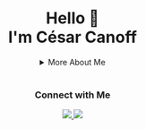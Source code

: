 <div align="center">
  <h1>Hello 👋 <br /> I'm César Canoff</h1>
  <details>
    <summary>More About Me</summary>
    <div align="center">
      <br />
      <h3>🔭 I’m currently study Software Engineering.</h3>
      <h3>🌱 I’m currently learning ReactJS.</h3>
      <br />
      <div>
        <h3>Tools</h3>
        <img src="https://img.shields.io/badge/git-%2320232a.svg?style=for-the-badge&logo=git&logoColor=%23F05033" />
        <img src="https://img.shields.io/badge/Linux-%2320232a?style=for-the-badge&logo=linux&logoColor=FCC624" />
        <img src="https://img.shields.io/badge/Visual%20Studio%20Code-%2320232a.svg?style=for-the-badge&logo=visual-studio-code&logoColor=0078d7" />
        <img src="https://img.shields.io/badge/Firefox-%2320232a?style=for-the-badge&logo=Firefox-Browser&logoColor=FF7139" />
        <img src="https://img.shields.io/badge/figma-%2320232a.svg?style=for-the-badge&logo=figma&logoColor=white" />
      </div>
      <br />
      <div>
        <h3>Main Skills</h3>
        <img src="https://img.shields.io/badge/html5-%2320232a.svg?style=for-the-badge&logo=html5&logoColor=%23E34F26" />
        <img src="https://img.shields.io/badge/css3-%2320232a.svg?style=for-the-badge&logo=css3&logoColor=%231572B6" />
        <img src="https://img.shields.io/badge/javascript-%2320232a.svg?style=for-the-badge&logo=javascript&logoColor=%23F7DF1E" />
      </div>
      <br />
      <div>
        <h3>Knowledge</h3>
        <img src="https://img.shields.io/badge/html5-%2320232a.svg?style=for-the-badge&logo=html5&logoColor=%23E34F26" />
        <img src="https://img.shields.io/badge/css3-%2320232a.svg?style=for-the-badge&logo=css3&logoColor=%231572B6" />
        <img src="https://img.shields.io/badge/javascript-%2320232a.svg?style=for-the-badge&logo=javascript&logoColor=%23F7DF1E" />
        <img src="https://img.shields.io/badge/php-%2320232a.svg?style=for-the-badge&logo=php&logoColor=%23777BB4" />
        <img src="https://img.shields.io/badge/java-%2320232a.svg?style=for-the-badge&logo=java&logoColor=white" />
      </div>
      <br />
      <div>
        <h3>Currently Studying</h3>
        <img src="https://img.shields.io/badge/react-%2320232a.svg?style=for-the-badge&logo=react&logoColor=%2361DAFB" />
        <img src="https://img.shields.io/badge/node.js-%2320232a?style=for-the-badge&logo=node.js&logoColor=6DA55F" />
      </div>
      <br />
      <div>
        <h3>I'll Learning</h3>
        <img src="https://img.shields.io/badge/.NET-%2320232a?style=for-the-badge&logo=.net&logoColor=white" />
        <img src="https://img.shields.io/badge/TypeScript-%2320232a?style=for-the-badge&logo=typescript&logoColor=007ACC" />
        <img src="https://img.shields.io/badge/Python-%2320232a?style=for-the-badge&logo=python&logoColor=007ACC" />
        <img src="https://img.shields.io/badge/c%23-%2320232a?style=for-the-badge&logo=c%2B%2B&logoColor=white" />
        <img src="https://img.shields.io/badge/Ruby-%2320232a?style=for-the-badge&logo=ruby&logoColor=CC342D" />
      </div>
      <br />
    </div>
  </details>
  <br />
  <div>
    <h3>Connect with Me</h3>
    <a href="https://www.linkedin.com/in/cesarcanoff">
      <img src="https://img.shields.io/badge/linkedin-%2320232a.svg?style=for-the-badge&logo=linkedin&logoColor=%230077B5" />
    </a>
    <a target="_blank" href="mailto:canoff.cesar@gmail.com">
    <img src="https://img.shields.io/badge/Gmail-%2320232a?style=for-the-badge&logo=gmail&logoColor=D14836" /> 
    </a>
  </div>
</div>